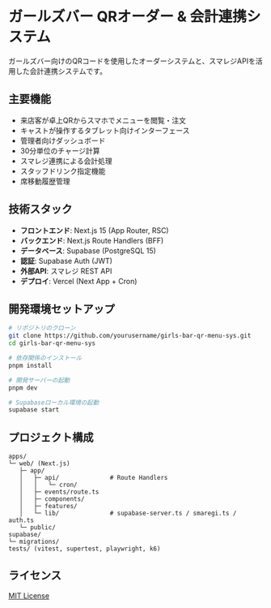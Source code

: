 # ガールズバー QRオーダー & 会計連携システム

ガールズバー向けのQRコードを使用したオーダーシステムと、スマレジAPIを活用した会計連携システムです。

## 主要機能

- 来店客が卓上QRからスマホでメニューを閲覧・注文
- キャストが操作するタブレット向けインターフェース
- 管理者向けダッシュボード
- 30分単位のチャージ計算
- スマレジ連携による会計処理
- スタッフドリンク指定機能
- 席移動履歴管理

## 技術スタック

- **フロントエンド**: Next.js 15 (App Router, RSC)
- **バックエンド**: Next.js Route Handlers (BFF)
- **データベース**: Supabase (PostgreSQL 15)
- **認証**: Supabase Auth (JWT)
- **外部API**: スマレジ REST API
- **デプロイ**: Vercel (Next App + Cron)

## 開発環境セットアップ

```bash
# リポジトリのクローン
git clone https://github.com/yourusername/girls-bar-qr-menu-sys.git
cd girls-bar-qr-menu-sys

# 依存関係のインストール
pnpm install

# 開発サーバーの起動
pnpm dev

# Supabaseローカル環境の起動
supabase start
```

## プロジェクト構成

```
apps/
└─ web/ (Next.js)
   ├─ app/
   │   ├─ api/              # Route Handlers
   │   │   └─ cron/
   │   ├─ events/route.ts
   │   ├─ components/
   │   ├─ features/
   │   └─ lib/              # supabase-server.ts / smaregi.ts / auth.ts
   └─ public/
supabase/
└─ migrations/
tests/ (vitest, supertest, playwright, k6)
```

## ライセンス

[MIT License](LICENSE)